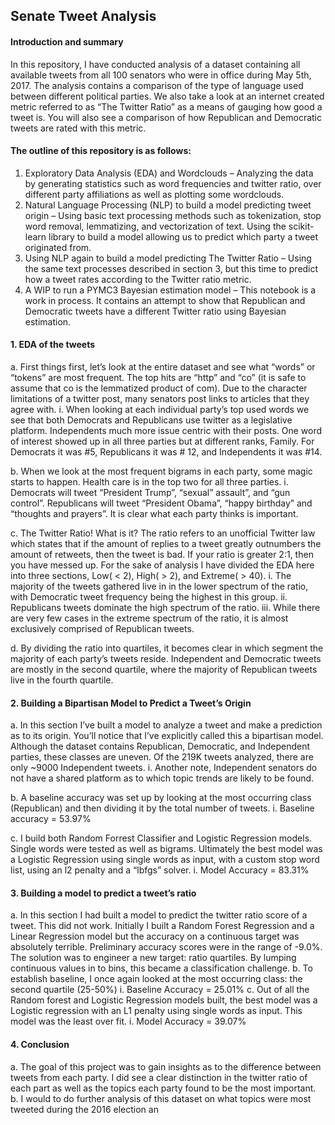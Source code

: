 ## Senate Tweet Analysis

#### Introduction and summary
In this repository, I have conducted analysis of a dataset containing all available tweets from all 100 senators who were in office during May 5th, 2017. The analysis contains a comparison of the type of language used between different political parties. We also take a look at an internet created metric referred to as “The Twitter Ratio” as a means of gauging how good a tweet is. You will also see a comparison of how Republican and Democratic tweets are rated with this metric.

#### The outline of this repository is as follows:
1.	Exploratory Data Analysis (EDA) and Wordclouds – Analyzing the data by generating statistics such as word frequencies and twitter ratio, over different party affiliations as well as plotting some wordclouds.
2.	Natural Language Processing (NLP) to build a model predicting tweet origin – Using basic text processing methods such as tokenization, stop word removal, lemmatizing, and vectorization of text. Using the scikit-learn library to build a model allowing us to predict which party a tweet originated from.
3.	Using NLP again to build a model predicting The Twitter Ratio – Using the same text  processes described in section 3, but this time to predict how a tweet rates according to the Twitter ratio metric.
4.	A WIP to run a PYMC3 Bayesian estimation model – This notebook is a work in process. It contains an attempt to show that Republican and Democratic tweets have a different Twitter ratio using Bayesian estimation.

#### 1.	EDA of the tweets
a.	 First things first, let’s look at the entire dataset and see what “words” or “tokens” are most frequent. The top hits are “http” and “co” (it is safe to assume that co is the lemmatized product of com). Due to the character limitations of a twitter post, many senators post links to articles that they agree with. 
    i.	When looking at each individual party’s top used words we see that both Democrats and Republicans use twitter as a legislative platform. Independents much more issue centric with their posts. One word of interest showed up in all three parties but at different ranks, Family. For Democrats it was #5, Republicans it was # 12, and Independents it was #14.

b.	When we look at the most frequent bigrams in each party, some magic starts to happen. Health care is in the top two for all three parties. 
    i.	Democrats will tweet “President Trump”, “sexual” assault”, and “gun control”. Republicans will tweet “President Obama”, “happy birthday” and “thoughts and prayers”. It is clear what each party thinks is important.

c.	The Twitter Ratio! What is it? The ratio refers to an unofficial Twitter law which states that if the amount of replies to a tweet greatly outnumbers the amount of retweets, then the tweet is bad. If your ratio is greater 2:1, then you have messed up. For the sake of analysis I have divided the EDA here into three sections, Low( < 2), High( > 2), and Extreme( > 40).
    i.	The majority of the tweets gathered live in in the lower spectrum of the ratio,  with Democratic tweet frequency being the highest in this group.
    ii.	Republicans tweets dominate the high spectrum of the ratio.
    iii.	While there are very few cases in the extreme spectrum of the ratio, it is almost exclusively comprised of Republican tweets.

d.	By dividing the ratio into quartiles, it becomes clear in which segment the majority of each party’s tweets reside. Independent and Democratic tweets are mostly in the second quartile, where  the majority of Republican tweets live in the fourth quartile.



#### 2.	Building a Bipartisan Model to Predict a Tweet’s Origin
a.	In this section I’ve built a model to analyze a tweet and make a prediction as to its origin. You’ll notice that I’ve explicitly called this a bipartisan model. Although the dataset contains Republican, Democratic, and Independent parties, these classes are uneven. Of the 219K tweets analyzed, there are only ~9000 Independent tweets. 
    i.	Another note, Independent senators do not have a shared platform as to which topic trends are likely to be found. 

b.	A baseline accuracy was set up by looking at the most occurring class (Republican) and then dividing it by the total number of tweets.
    i.	Baseline accuracy = 53.97%

c.	I build both Random Forrest Classifier and Logistic Regression models. Single words were tested as well as bigrams. Ultimately the best model was a Logistic Regression using single words as input, with a custom stop word list, using an l2 penalty and a “lbfgs” solver.
    i.	Model Accuracy = 83.31%

#### 3.	Building a model to predict a tweet’s ratio
a.	In this section I had built a model to predict the twitter ratio score of a tweet. This did not work. Initially I built a Random Forest Regression and a Linear Regression  model but the accuracy on a continuous target was absolutely terrible. Preliminary accuracy scores were in the range of -9.0%. The solution was to engineer a new target: ratio quartiles. By lumping continuous values in to bins, this became a classification challenge. 
b.	To establish baseline, I once again looked at the most occurring class: the second quartile (25-50%)
i.	Baseline Accuracy = 25.01%
c.	Out of all the Random forest and Logistic Regression models built, the best model was a Logistic regression with an L1 penalty using single words as input. This model was the least over fit.
i.	Model Accuracy = 39.07%

#### 4.	Conclusion
a.	The goal of this project was to gain insights as to the difference between tweets from each party. I did see a clear distinction in the twitter ratio of each part as well as the topics each party found to be the most important.
b.	I would to do further analysis of this dataset on what topics were most tweeted during the 2016 election an
